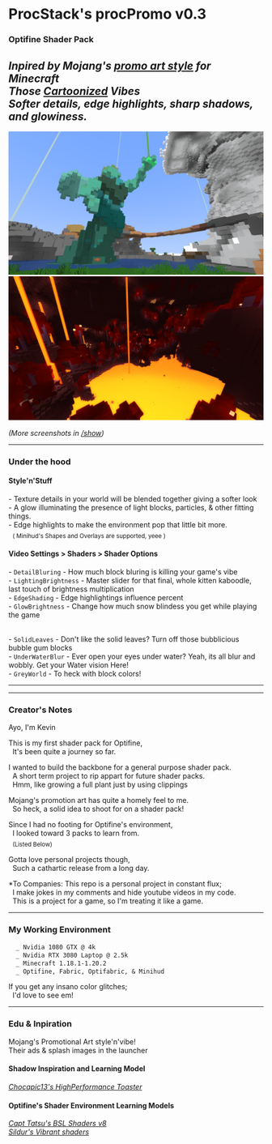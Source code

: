 # ProcStack's procPromo v0.3
### Optifine Shader Pack
*Inpired by Mojang's [promo art style](https://www.minecraft.net/content/dam/games/minecraft/key-art/nether-header.jpg) for Minecraft
<br/> Those [Cartoonized](https://www.minecraft.net/content/dam/games/minecraft/key-art/CC-Part%20I-Announce-Header.jpg) Vibes
<br/> Softer details, edge highlights, sharp shadows, and glowiness.*
---

<img src="show/LightBringer_2024-01-08.png" alt="The Light Bringer Compared" style="margin-left:auto;margin-right:auto;"/>

<img src="show/NetherLavaLake_2024-01-10.png" alt="Nether Lakes" style="margin-left:auto;margin-right:auto;">


*(More screenshots in [/show](/show/ReadMe.md))*

---

### Under the hood
#### Style'n'Stuff
<null/> - Texture details in your world will be blended together giving a softer look
<br/> - A glow illuminating the presence of light blocks, particles, & other fitting things.
<br/> - Edge highlights to make the environment pop that little bit more.
<br/>&nbsp;      <sub>( Minihud's Shapes and Overlays are supported, yeee )</sub>

#### Video Settings > Shaders > Shader Options
<null/> - `DetailBluring` - How much block bluring is killing your game's vibe
<br/> - `LightingBrightness` - Master slider for that final, whole kitten kaboodle, last touch of brightness multiplication
<br/> - `EdgeShading` - Edge highlightings influence percent
<br/> - `GlowBrightness` - Change how much snow blindess you get while playing the game

<br/> - `SolidLeaves` - Don't like the solid leaves? Turn off those bubblicious bubble gum blocks 
<br/> - `UnderWaterBlur` - Ever open your eyes under water? Yeah, its all blur and wobbly.  Get your Water vision Here!
<br/> - `GreyWorld` - To heck with block colors!
<br/>

---
---


### Creator's Notes

Ayo, I'm Kevin

This is my first shader pack for Optifine,
<br/>&nbsp; It's been quite a journey so far.

I wanted to build the backbone for a general purpose shader pack.
<br/>&nbsp; A short term project to rip appart for future shader packs.
<br/>&nbsp; Hmm, like growing a full plant just by using clippings

Mojang's promotion art has quite a homely feel to me.
<br/>&nbsp; So heck, a solid idea to shoot for on a shader pack!

Since I had no footing for Optifine's environment,
<br/>&nbsp; I looked toward 3 packs to learn from.
<br/>&nbsp;      <sub>(Listed Below)</sub>

Gotta love personal projects though,
<br/>&nbsp; Such a cathartic release from a long day.

*To Companies: This repo is a personal project in constant flux;
<br/>&nbsp; I make jokes in my comments and hide youtube videos in my code.
<br/>&nbsp; This is a project for a game, so I'm treating it like a game.

---

### My Working Environment
```
  _ Nvidia 1080 GTX @ 4k
  _ Nvidia RTX 3080 Laptop @ 2.5k
  _ Minecraft 1.18.1-1.20.2
  _ Optifine, Fabric, Optifabric, & Minihud
```

If you get any insano color glitches;
<br/>&nbsp; I'd love to see em!


---

### Edu & Inpiration
Mojang's Promotional Art style'n'vibe!
<br/>Their ads & splash images in the launcher

#### Shadow Inspiration and Learning Model
*[Chocapic13's HighPerformance Toaster](https://www.curseforge.com/minecraft/customization/chocapic13-high-performance-shaders)*

#### Optifine's Shader Environment Learning Models
*[Capt Tatsu's BSL Shaders v8](https://bitslablab.com)*
<br>*[Sildur's Vibrant shaders](https://www.curseforge.com/minecraft/customization/sildurs-vibrant-shaders)*


